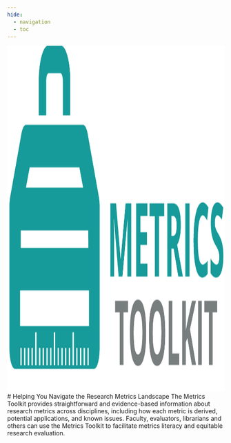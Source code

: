 ```yaml
---
hide:
  - navigation
  - toc
---
```

<img width="800" height="800" src="images/mt-log.png" alt="metrics-toolkit-logo">
# Helping You Navigate the Research Metrics Landscape
The Metrics Toolkit provides straightforward and evidence-based information about research metrics across disciplines, including how each metric is derived, potential applications, and known issues.  Faculty, evaluators, librarians and others can use the Metrics Toolkit to facilitate metrics literacy and equitable research evaluation.
